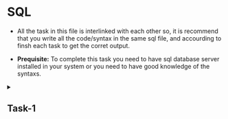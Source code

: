 # SQL

- All the task in this file is interlinked with each other so, it is recommend that you write all the code/syntax in the same sql file, and accourding 
to finsh each task to get the corret output.

- **Prequisite:** To complete this task you need to have sql database server installed in your system or you need to have good knowledge of the syntaxs.

<details>
  <summary><h2>Task-1</h2></summary>
  
  
| Student ID | Name of the student | College fees |
|------------|---------------------|--------------|
|160920748110| John                | 1117903.45   |
|160920748118| walker              | 8000100.43   |
|160920748111| josh                | 1217900.23   |
|160920748112| bing                | 1317903.45   |
  
Refer the above table to get idea of what values to be included.
  
1. Create a DataBase called liet_clg
2. Create a SQL statement with relevant attributes and data types (Creating a table)
3. Show the table
</details>
